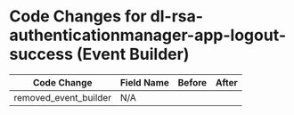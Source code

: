 # Code Changes for dl-rsa-authenticationmanager-app-logout-success (Event Builder)

| Code Change | Field Name | Before | After |
|-------------|------------|--------|-------|
| removed_event_builder | N/A |  |  |